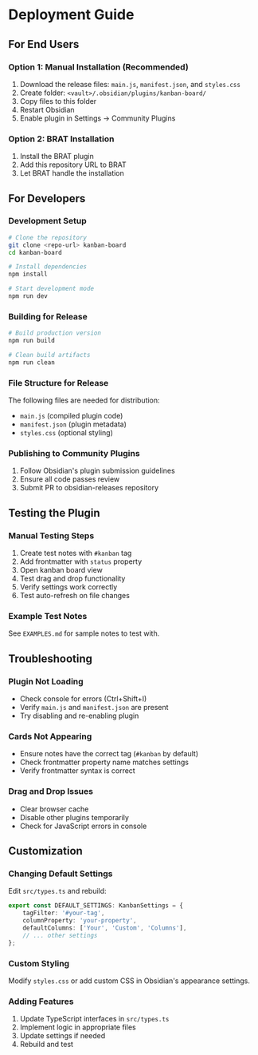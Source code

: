 # Deployment Guide

## For End Users

### Option 1: Manual Installation (Recommended)
1. Download the release files: `main.js`, `manifest.json`, and `styles.css`
2. Create folder: `<vault>/.obsidian/plugins/kanban-board/`
3. Copy files to this folder
4. Restart Obsidian
5. Enable plugin in Settings → Community Plugins

### Option 2: BRAT Installation
1. Install the BRAT plugin
2. Add this repository URL to BRAT
3. Let BRAT handle the installation

## For Developers

### Development Setup
```bash
# Clone the repository
git clone <repo-url> kanban-board
cd kanban-board

# Install dependencies
npm install

# Start development mode
npm run dev
```

### Building for Release
```bash
# Build production version
npm run build

# Clean build artifacts
npm run clean
```

### File Structure for Release
The following files are needed for distribution:
- `main.js` (compiled plugin code)
- `manifest.json` (plugin metadata)
- `styles.css` (optional styling)

### Publishing to Community Plugins
1. Follow Obsidian's plugin submission guidelines
2. Ensure all code passes review
3. Submit PR to obsidian-releases repository

## Testing the Plugin

### Manual Testing Steps
1. Create test notes with `#kanban` tag
2. Add frontmatter with `status` property
3. Open kanban board view
4. Test drag and drop functionality
5. Verify settings work correctly
6. Test auto-refresh on file changes

### Example Test Notes
See `EXAMPLES.md` for sample notes to test with.

## Troubleshooting

### Plugin Not Loading
- Check console for errors (Ctrl+Shift+I)
- Verify `main.js` and `manifest.json` are present
- Try disabling and re-enabling plugin

### Cards Not Appearing
- Ensure notes have the correct tag (`#kanban` by default)
- Check frontmatter property name matches settings
- Verify frontmatter syntax is correct

### Drag and Drop Issues
- Clear browser cache
- Disable other plugins temporarily
- Check for JavaScript errors in console

## Customization

### Changing Default Settings
Edit `src/types.ts` and rebuild:
```typescript
export const DEFAULT_SETTINGS: KanbanSettings = {
    tagFilter: '#your-tag',
    columnProperty: 'your-property',
    defaultColumns: ['Your', 'Custom', 'Columns'],
    // ... other settings
};
```

### Custom Styling
Modify `styles.css` or add custom CSS in Obsidian's appearance settings.

### Adding Features
1. Update TypeScript interfaces in `src/types.ts`
2. Implement logic in appropriate files
3. Update settings if needed
4. Rebuild and test